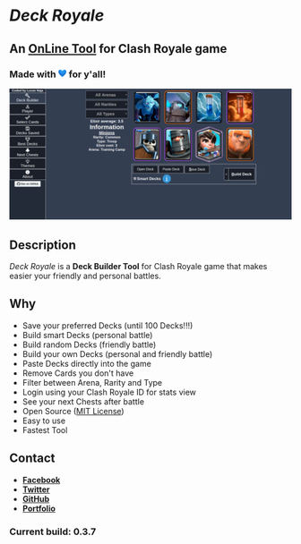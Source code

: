 # _Deck Royale_

## An [OnLine Tool](https://deckroyale.netlify.com) for Clash Royale game

### Made with <img src="./images/heart.png" width=15> for y'all!

[<img src="./images/deck_royale.png" />](https://deckroyale.netlify.com "Deck Royale")

## Description
  _Deck Royale_ is a **Deck Builder Tool** for Clash Royale game that makes easier your friendly and personal battles.

## Why
  - Save your preferred Decks (until 100 Decks!!!)
  - Build smart Decks (personal battle)
  - Build random Decks (friendly battle)
  - Build your own Decks (personal and friendly battle)
  - Paste Decks directly into the game
  - Remove Cards you don't have
  - Filter between Arena, Rarity and Type
  - Login using your Clash Royale ID for stats view
  - See your next Chests after battle
  - Open Source ([MIT License](https://github.com/LucasNaja/deck-royale/blob/master/LICENSE))
  - Easy to use
  - Fastest Tool

## Contact
  - **[Facebook](https://www.facebook.com/Lucas.Naja0 "My Facebook")**
  - **[Twitter](https://twitter.com/LucasNaja0 "My Twitter")**
  - **[GitHub](https://github.com/LucasNaja "My GitHub")**
  - **[Portfolio](https://lucasnaja.github.io/portfolio/ "My OnLine Portfolio")**

### Current build: **0.3.7**